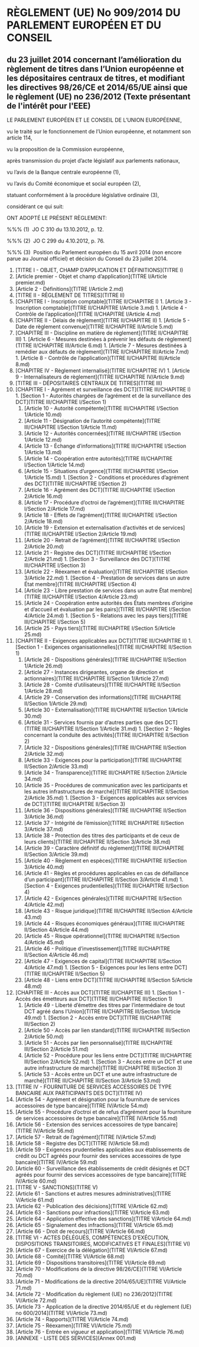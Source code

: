 # RÈGLEMENT (UE) No 909/2014 DU PARLEMENT EUROPÉEN ET DU CONSEIL

## du 23 juillet 2014 concernant l’amélioration du règlement de titres dans l’Union européenne et les dépositaires centraux de titres, et modifiant les directives 98/26/CE et 2014/65/UE ainsi que le règlement (UE) no 236/2012 (Texte présentant de l'intérêt pour l'EEE)

LE PARLEMENT EUROPÉEN ET LE CONSEIL DE L’UNION EUROPÉENNE,

vu le traité sur le fonctionnement de l’Union européenne, et notamment son article 114,

vu la proposition de la Commission européenne,

après transmission du projet d’acte législatif aux parlements nationaux,

vu l’avis de la Banque centrale européenne (1),

vu l’avis du Comité économique et social européen (2),

statuant conformément à la procédure législative ordinaire (3),

considérant ce qui suit:

ONT ADOPTÉ LE PRÉSENT RÈGLEMENT:

%%% (1)  JO C 310 du 13.10.2012, p. 12.

%%% (2)  JO C 299 du 4.10.2012, p. 76.

%%% (3)  Position du Parlement européen du 15 avril 2014 (non encore parue au Journal officiel) et décision du Conseil du 23 juillet 2014.

1. [TITRE I - OBJET, CHAMP D’APPLICATION ET DÉFINITIONS](TITRE I)
  1. [Article premier - Objet et champ d’application](TITRE I/Article premier.md)
  1. [Article 2 - Définitions](TITRE I/Article 2.md)
1. [TITRE II - RÈGLEMENT DE TITRES](TITRE II)
  1. [CHAPITRE I - Inscription comptable](TITRE II/CHAPITRE I)
    1. [Article 3 - Inscription comptable](TITRE II/CHAPITRE I/Article 3.md)
    1. [Article 4 - Contrôle de l’application](TITRE II/CHAPITRE I/Article 4.md)
  1. [CHAPITRE II - Délais de règlement](TITRE II/CHAPITRE II)
    1. [Article 5 - Date de règlement convenue](TITRE II/CHAPITRE II/Article 5.md)
  1. [CHAPITRE III - Discipline en matière de règlement](TITRE II/CHAPITRE III)
    1. [Article 6 - Mesures destinées à prévenir les défauts de règlement](TITRE II/CHAPITRE III/Article 6.md)
    1. [Article 7 - Mesures destinées à remédier aux défauts de règlement](TITRE II/CHAPITRE III/Article 7.md)
    1. [Article 8 - Contrôle de l’application](TITRE II/CHAPITRE III/Article 8.md)
  1. [CHAPITRE IV - Règlement internalisé](TITRE II/CHAPITRE IV)
    1. [Article 9 - Internalisateurs de règlement](TITRE II/CHAPITRE IV/Article 9.md)
1. [TITRE III - DÉPOSITAIRES CENTRAUX DE TITRES](TITRE III)
  1. [CHAPITRE I - Agrément et surveillance des DCT](TITRE III/CHAPITRE I)
    1. [Section 1 - Autorités chargées de l’agrément et de la surveillance des DCT](TITRE III/CHAPITRE I/Section 1)
      1. [Article 10 - Autorité compétente](TITRE III/CHAPITRE I/Section 1/Article 10.md)
      1. [Article 11 - Désignation de l’autorité compétente](TITRE III/CHAPITRE I/Section 1/Article 11.md)
      1. [Article 12 - Autorités concernées](TITRE III/CHAPITRE I/Section 1/Article 12.md)
      1. [Article 13 - Échange d’informations](TITRE III/CHAPITRE I/Section 1/Article 13.md)
      1. [Article 14 - Coopération entre autorités](TITRE III/CHAPITRE I/Section 1/Article 14.md)
      1. [Article 15 - Situations d’urgence](TITRE III/CHAPITRE I/Section 1/Article 15.md)
    1. [Section 2 - Conditions et procédures d’agrément des DCT](TITRE III/CHAPITRE I/Section 2)
      1. [Article 16 - Agrément des DCT](TITRE III/CHAPITRE I/Section 2/Article 16.md)
      1. [Article 17 - Procédure d’octroi de l’agrément](TITRE III/CHAPITRE I/Section 2/Article 17.md)
      1. [Article 18 - Effets de l’agrément](TITRE III/CHAPITRE I/Section 2/Article 18.md)
      1. [Article 19 - Extension et externalisation d’activités et de services](TITRE III/CHAPITRE I/Section 2/Article 19.md)
      1. [Article 20 - Retrait de l’agrément](TITRE III/CHAPITRE I/Section 2/Article 20.md)
      1. [Article 21 - Registre des DCT](TITRE III/CHAPITRE I/Section 2/Article 21.md)
    1. [Section 3 - Surveillance des DCT](TITRE III/CHAPITRE I/Section 3)
      1. [Article 22 - Réexamen et évaluation](TITRE III/CHAPITRE I/Section 3/Article 22.md)
    1. [Section 4 - Prestation de services dans un autre État membre](TITRE III/CHAPITRE I/Section 4)
      1. [Article 23 - Libre prestation de services dans un autre État membre](TITRE III/CHAPITRE I/Section 4/Article 23.md)
      1. [Article 24 - Coopération entre autorités des États membres d’origine et d’accueil et évaluation par les pairs](TITRE III/CHAPITRE I/Section 4/Article 24.md)
    1. [Section 5 - Relations avec les pays tiers](TITRE III/CHAPITRE I/Section 5)
      1. [Article 25 - Pays tiers](TITRE III/CHAPITRE I/Section 5/Article 25.md)
  1. [CHAPITRE II - Exigences applicables aux DCT](TITRE III/CHAPITRE II)
    1. [Section 1 - Exigences organisationnelles](TITRE III/CHAPITRE II/Section 1)
      1. [Article 26 - Dispositions générales](TITRE III/CHAPITRE II/Section 1/Article 26.md)
      1. [Article 27 - Instances dirigeantes, organe de direction et actionnaires](TITRE III/CHAPITRE II/Section 1/Article 27.md)
      1. [Article 28 - Comité d’utilisateurs](TITRE III/CHAPITRE II/Section 1/Article 28.md)
      1. [Article 29 - Conservation des informations](TITRE III/CHAPITRE II/Section 1/Article 29.md)
      1. [Article 30 - Externalisation](TITRE III/CHAPITRE II/Section 1/Article 30.md)
      1. [Article 31 - Services fournis par d’autres parties que des DCT](TITRE III/CHAPITRE II/Section 1/Article 31.md)
    1. [Section 2 - Règles concernant la conduite des activités](TITRE III/CHAPITRE II/Section 2)
      1. [Article 32 - Dispositions générales](TITRE III/CHAPITRE II/Section 2/Article 32.md)
      1. [Article 33 - Exigences pour la participation](TITRE III/CHAPITRE II/Section 2/Article 33.md)
      1. [Article 34 - Transparence](TITRE III/CHAPITRE II/Section 2/Article 34.md)
      1. [Article 35 - Procédures de communication avec les participants et les autres infrastructures de marché](TITRE III/CHAPITRE II/Section 2/Article 35.md)
    1. [Section 3 - Exigences applicables aux services de DCT](TITRE III/CHAPITRE II/Section 3)
      1. [Article 36 - Dispositions générales](TITRE III/CHAPITRE II/Section 3/Article 36.md)
      1. [Article 37 - Intégrité de l’émission](TITRE III/CHAPITRE II/Section 3/Article 37.md)
      1. [Article 38 - Protection des titres des participants et de ceux de leurs clients](TITRE III/CHAPITRE II/Section 3/Article 38.md)
      1. [Article 39 - Caractère définitif du règlement](TITRE III/CHAPITRE II/Section 3/Article 39.md)
      1. [Article 40 - Règlement en espèces](TITRE III/CHAPITRE II/Section 3/Article 40.md)
      1. [Article 41 - Règles et procédures applicables en cas de défaillance d’un participant](TITRE III/CHAPITRE II/Section 3/Article 41.md)
    1. [Section 4 - Exigences prudentielles](TITRE III/CHAPITRE II/Section 4)
      1. [Article 42 - Exigences générales](TITRE III/CHAPITRE II/Section 4/Article 42.md)
      1. [Article 43 - Risque juridique](TITRE III/CHAPITRE II/Section 4/Article 43.md)
      1. [Article 44 - Risques économiques généraux](TITRE III/CHAPITRE II/Section 4/Article 44.md)
      1. [Article 45 - Risque opérationnel](TITRE III/CHAPITRE II/Section 4/Article 45.md)
      1. [Article 46 - Politique d’investissement](TITRE III/CHAPITRE II/Section 4/Article 46.md)
      1. [Article 47 - Exigences de capital](TITRE III/CHAPITRE II/Section 4/Article 47.md)
    1. [Section 5 - Exigences pour les liens entre DCT](TITRE III/CHAPITRE II/Section 5)
      1. [Article 48 - Liens entre DCT](TITRE III/CHAPITRE II/Section 5/Article 48.md)
  1. [CHAPITRE III - Accès aux DCT](TITRE III/CHAPITRE III)
    1. [Section 1 - Accès des émetteurs aux DCT](TITRE III/CHAPITRE III/Section 1)
      1. [Article 49 - Liberté d’émettre des titres par l’intermédiaire de tout DCT agréé dans l’Union](TITRE III/CHAPITRE III/Section 1/Article 49.md)
    1. [Section 2 - Accès entre DCT](TITRE III/CHAPITRE III/Section 2)
      1. [Article 50 - Accès par lien standard](TITRE III/CHAPITRE III/Section 2/Article 50.md)
      1. [Article 51 - Accès par lien personnalisé](TITRE III/CHAPITRE III/Section 2/Article 51.md)
      1. [Article 52 - Procédure pour les liens entre DCT](TITRE III/CHAPITRE III/Section 2/Article 52.md)
    1. [Section 3 - Accès entre un DCT et une autre infrastructure de marché](TITRE III/CHAPITRE III/Section 3)
      1. [Article 53 - Accès entre un DCT et une autre infrastructure de marché](TITRE III/CHAPITRE III/Section 3/Article 53.md)
1. [TITRE IV - FOURNITURE DE SERVICES ACCESSOIRES DE TYPE BANCAIRE AUX PARTICIPANTS DES DCT](TITRE IV)
  1. [Article 54 - Agrément et désignation pour la fourniture de services accessoires de type bancaire](TITRE IV/Article 54.md)
  1. [Article 55 - Procédure d’octroi et de refus d’agrément pour la fourniture de services accessoires de type bancaire](TITRE IV/Article 55.md)
  1. [Article 56 - Extension des services accessoires de type bancaire](TITRE IV/Article 56.md)
  1. [Article 57 - Retrait de l’agrément](TITRE IV/Article 57.md)
  1. [Article 58 - Registre des DCT](TITRE IV/Article 58.md)
  1. [Article 59 - Exigences prudentielles applicables aux établissements de crédit ou DCT agréés pour fournir des services accessoires de type bancaire](TITRE IV/Article 59.md)
  1. [Article 60 - Surveillance des établissements de crédit désignés et DCT agréés pour fournir des services accessoires de type bancaire](TITRE IV/Article 60.md)
1. [TITRE V - SANCTIONS](TITRE V)
  1. [Article 61 - Sanctions et autres mesures administratives](TITRE V/Article 61.md)
  1. [Article 62 - Publication des décisions](TITRE V/Article 62.md)
  1. [Article 63 - Sanctions pour infractions](TITRE V/Article 63.md)
  1. [Article 64 - Application effective des sanctions](TITRE V/Article 64.md)
  1. [Article 65 - Signalement des infractions](TITRE V/Article 65.md)
  1. [Article 66 - Droit de recours](TITRE V/Article 66.md)
1. [TITRE VI - ACTES DÉLÉGUÉS, COMPÉTENCES D’EXÉCUTION, DISPOSITIONS TRANSITOIRES, MODIFICATIVES ET FINALES](TITRE VI)
  1. [Article 67 - Exercice de la délégation](TITRE VI/Article 67.md)
  1. [Article 68 - Comité](TITRE VI/Article 68.md)
  1. [Article 69 - Dispositions transitoires](TITRE VI/Article 69.md)
  1. [Article 70 - Modifications de la directive 98/26/CE](TITRE VI/Article 70.md)
  1. [Article 71 - Modifications de la directive 2014/65/UE](TITRE VI/Article 71.md)
  1. [Article 72 - Modification du règlement (UE) no 236/2012](TITRE VI/Article 72.md)
  1. [Article 73 - Application de la directive 2014/65/UE et du règlement (UE) no 600/2014](TITRE VI/Article 73.md)
  1. [Article 74 - Rapports](TITRE VI/Article 74.md)
  1. [Article 75 - Réexamen](TITRE VI/Article 75.md)
  1. [Article 76 - Entrée en vigueur et application](TITRE VI/Article 76.md)
1. [ANNEXE - LISTE DES SERVICES](Annex 001.md)
